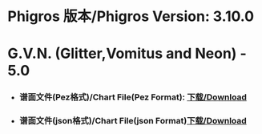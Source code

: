 
# Phigros 版本/Phigros Version:  3.10.0

# __G.V.N. (Glitter,Vomitus and Neon) - 5.0__

- ### __谱面文件(Pez格式)/Chart File(Pez Format):  [下载/Download](https://github.com/Po6647A/PAR/releases/download/3.10.0/0)__

- ### __谱面文件(json格式)/Chart File(json Format)[下载/Download](https://github.com/Po6647A/PAR/releases/download/3.10.0/287.json)__

